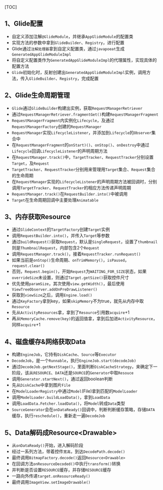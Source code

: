 [TOC]

## 1、Glide配置
* 自定义添加注解`@GlideModule`，并继承`AppGlideModule`的配置类
* 实现方法的参数中拿到`GlideBuilder`、`Registry`，进行配置
* Glide通过`注解处理器`拿到自定义配置类，通过`javapoeat`生成`GeneratedAppGlideModuleImpl`
* 将自定义配置类作为`GeneratedAppGlideModuleImpl`的代理属性，实现具体的配置方法
* `Glide`初始化时，反射创建出`GeneratedAppGlideModuleImpl`实例，调用方法，传入`GlideBuilder`、`Registry`，完成配置

##  2、Glide生命周期管理
* `Glide`通过`GlideBuilder`构建出实例，获取`RequestManagerRetriever`
* 通过`RequestManagerRetriever.fragmentGet()`构建`RequestManagerFragment`
* `RequestManagerFragment`内实例化`Lifecycle`，及通过`RequestManagerFactory`创建的`RequestManager`
* `RequestManager`实现`LifecycleListener`，并添加到`Lifecycle`的`Observer`集合中
* 在`RequestManagerFragment`的`onStart)()`、`onStop()`、`onDestroy`中通过`Lifecycle`回调`LifecycleListener`的声明周期方法
* 在`RequestManager.track()`中，`TargetTracker`、`RequestTracker`分别设置`Target`，及`Request`
* `TargetTracker`、`RequestTracker`分别用来管理用`Target`集合、`Request`集合的生命周期
* 在`RequestManager`实现的`LifecycleListener`的声明周期方法被回调时，分别调用`TargetTracker`、`RequestTracker`的相应方法传递声明周期
* `RequestManager.track()`在`RequestBuilder.into()`中被调用
* `Target`在生命周期回调中主要处理`Animatable`

## 3、内存获取Resource
* 通过`GlideContext`的`TargetFactory`创建`Target`实例
* 调用`RequestBuilder.into()`，并传入`Target`等参数
* 通过`buildRequest()`获取`Request`，默认是`SingleRequest`，设置了`thumbnail`则是`ThumbnailRequest`，内部包含2个`Request`
* 调用`RequestManager.track()`，接着`RequestTracker.runRequest()`
* 如果当前是`onStop()`生命周期、`onTrimMemory()`，`isPaused`，`request.clear()`
* 否则，`Request.begin()`，开始`Request`为`WAITING_FOR_SIZE`状态，如果`overrideSize`未设置，则通过`Target.getSize()`获取控件尺寸
* 优先使用`paramSize`，其次使用`view.getWidth()`，最后使用`ViewTreeObserver.addOnPreDrawListener()`
* 获取到`viewSize`之后，调用`Engine.load()`
* 通过`KeyFactory`拿到key，如果`skipMemory`不为true，就先从内存中取`Resource`
* 先从`ActivityResources`拿，拿到了`Resource`引用数`acquire`+1
* 再从`MemoryCache.remove(key)`的返回值拿，拿到后加进`ActivityResource`，同样`acquire`+1

## 4、磁盘缓存&网络获取Data
* 构建`EngineJob`，它持有`DiskCache`、`Source`等`Executor`
* `DecodeJob`，是一个`Runnable`，执行`EngineJob.start(decodeJob)`
* 通过`DecodeJob.getNextStage()`，里面判断`DiskCacheStrategy`，来确定下一阶段，该从`RESOURCE`、`DATA`还是`SOURCE`的`Generator`中取`Resouce`
* 调用`Generator.startNext()`，通过返回boolean判断
* 先从`DiskCache`中拿到图片`File`
* 在`ModelLoaderRegistry`中通过`Model`(File)拿到匹配的`ModelLoader`
* 调用`ModelLoader.buildLoadData()`，拿到`LoadData`
* 调用`LoadData.Fetcher.loadData()`，将`Model`转成`Data`类型
* `SourceGenerator`会在`onDataReady()`回调中，判断判断缓存策略，存储`DATA`缓存，执行`reschedule()`，重新走一遍`DecodeJob`

## 5、Data解码成Resource\<Drawable>
* 从`onDataReady()`开始，进入解码阶段
* 经过一系列方法，带着控件`宽高`，到达`DecodePath.decode()`
* 最终调用`BitmapFactory.decode()`返回`Resource<Drawable>`
* 在回调方法`onResourceDecoded()`中执行`transform()`转换
* 并判断是否设置`RESOURCE`缓存，并存储`RESOURCE`缓存
* 一路向外传递`target.onResourceReady()`
* 最终调用`ImageView.setImageDrawable()`

